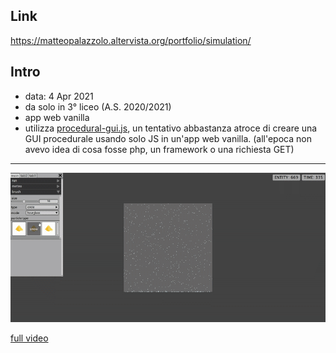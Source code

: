 ## Link
https://matteopalazzolo.altervista.org/portfolio/simulation/

## Intro
- data: 4 Apr 2021
- da solo in 3° liceo (A.S. 2020/2021)
- app web vanilla
- utilizza [procedural-gui.js](../prj_procedural-gui/README.md), un tentativo abbastanza atroce di creare una GUI procedurale usando solo JS in un'app web vanilla. (all'epoca non avevo idea di cosa fosse php, un framework o una richiesta GET)

---

![](./screenshots/00.gif)

[full video](./screenshots/00.mp4)